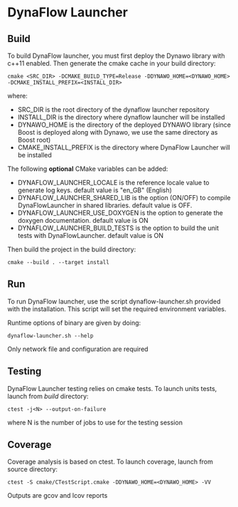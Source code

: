 # DynaFlow Launcher

## Build
To build DynaFlow launcher, you must first deploy the Dynawo library with c++11 enabled. Then generate the cmake cache in your build directory:

`cmake <SRC_DIR> -DCMAKE_BUILD_TYPE=Release -DDYNAWO_HOME=<DYNAWO_HOME> -DCMAKE_INSTALL_PREFIX=<INSTALL_DIR>`

where:
* SRC_DIR is the root directory of the dynaflow launcher repository
* INSTALL_DIR is the directory where dynaflow launcher will be installed
* DYNAWO_HOME is the directory of the deployed DYNAWO library (since Boost is deployed along with Dynawo, we use the same directory as Boost root)
* CMAKE_INSTALL_PREFIX is the directory where DynaFlow Launcher will be installed

The following **optional** CMake variables can be added:
* DYNAFLOW_LAUNCHER_LOCALE is the reference locale value to generate log keys. default value is "en_GB" (English)
* DYNAFLOW_LAUNCHER_SHARED_LIB is the option (ON/OFF) to compile DynaFlowLauncher in shared libraries. default value is OFF.
* DYNAFLOW_LAUNCHER_USE_DOXYGEN is the option to generate the doxygen documentation. default value is ON
* DYNAFLOW_LAUNCHER_BUILD_TESTS is the option to build the unit tests with DynaFlowLauncher. default value is ON

Then build the project in the build directory:

`cmake --build . --target install`

## Run
To run DynaFlow launcher, use the script dynaflow-launcher.sh provided with the installation. This script will set the required environment variables.

Runtime options of binary are given by doing:

`dynaflow-launcher.sh --help`

Only network file and configuration are required

## Testing
DynaFlow Launcher testing relies on cmake tests. To launch units tests, launch from *build* directory:

`ctest -j<N> --output-on-failure`

where N is the number of jobs to use for the testing session

## Coverage
Coverage analysis is based on ctest. To launch coverage, launch from source directory:

`ctest -S cmake/CTestScript.cmake -DDYNAWO_HOME=<DYNAWO_HOME> -VV`

Outputs are gcov and lcov reports
